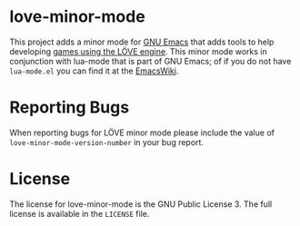 love-minor-mode
===============

This project adds a minor mode for [GNU Emacs][emacs] that adds tools
to help developing [games using the LÖVE engine][love].  This minor
mode works in conjunction with lua-mode that is part of GNU Emacs; of
if you do not have `lua-mode.el` you can find it at the
[EmacsWiki][ewiki].



Reporting Bugs
==============

When reporting bugs for LÖVE minor mode please include the value of
`love-minor-mode-version-number` in your bug report.



License
=======

The license for love-minor-mode is the GNU Public License 3.  The full
license is available in the `LICENSE` file.



[emacs]: http://www.gnu.org/software/emacs/
[love]: http://love2d.org/
[ewiki]: http://www.emacswiki.org/cgi-bin/wiki/
